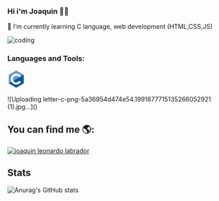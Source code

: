 ### Hi i'm Joaquin 👋🏼 
🌱 I’m currently learning C language, web development (HTML,CSS,JS)


![coding](https://user-images.githubusercontent.com/86396736/130173618-d95d213f-76ff-48b8-b75f-2cd92a25f820.jpg)

<h3 align="left">Languages and Tools:</h3>
<p align="left"> <a href="https://www.linkedin.com/in/joaquin-leonardo-labrador-658346198/" target="_blank"> <img src="https://raw.githubusercontent.com/devicons/devicon/master/icons/c/c-original.svg" alt="c" width="40" height="40"/> </a> </p>![Uploading letter-c-png-5a36954d474e54.1991877715135266052921 (1).jpg…]()

## You can find me 🌎:
<p align="left">
<a href="https://www.linkedin.com/in/joaquin-leonardo-labrador-658346198/" target="blank"><img align="center" src="https://raw.githubusercontent.com/rahuldkjain/github-profile-readme-generator/master/src/images/icons/Social/linked-in-alt.svg" alt="joaquin leonardo labrador" height="30" width="40" /></a>
</p>

## Stats
![Anurag's GitHub stats](https://github-readme-stats.vercel.app/api?username=labrixx&show_icons=true&theme=dracula)
